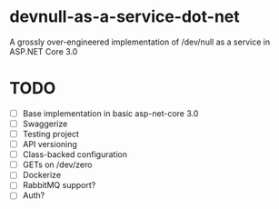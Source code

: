 # devnull-as-a-service-dot-net
A grossly over-engineered implementation of /dev/null as a service in ASP.NET Core 3.0

# TODO
- [ ] Base implementation in basic asp-net-core 3.0
- [ ] Swaggerize
- [ ] Testing project
- [ ] API versioning
- [ ] Class-backed configuration
- [ ] GETs on /dev/zero
- [ ] Dockerize
- [ ] RabbitMQ support?
- [ ] Auth?
